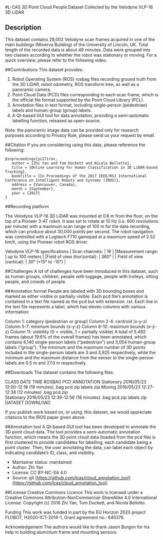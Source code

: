 #L-CAS 3D Point Cloud People Dataset
Collected by the Velodyne VLP-16 3D LiDAR

## Description
This dataset contains 28,002 Velodyne scan frames acquired in one of the main buildings (Minerva Building) of the University of Lincoln, UK. Total length of the recorded data is about 49 minutes. Data were grouped into two classes according to whether the robot was stationary or moving. For a quick overview, please refer to the following video.


##Contributions
This dataset provides:

1. Robot Operating System (ROS) rosbag files recording ground truth from the 3D LiDAR, robot odometry, ROS transform tree, as well as a panoramic camera.
2. Point Cloud Data (PCD) files corresponding to each scan frame, which is the official file format supported by the Point Cloud Library (PCL).
3. Annotation files in text format, including single-person (pedestrian) labels and human-group (group) labels.
4. A Qt-based GUI tool for data annotation, providing a semi-automatic labelling function, released as open-source.

Note: the panoramic image data can be provided only for research purposes according to Privacy Rule, please send us your request by email.


##Citation
If you are considering using this data, please reference the following:

```
@inproceedings{yz17iros,
   author = {Zhi Yan and Tom Duckett and Nicola Bellotto},
   title = {Online Learning for Human Classification in 3D LiDAR-based Tracking},
   booktitle = {In Proceedings of the 2017 IEEE/RSJ International Conference on Intelligent Robots and Systems (IROS)},
   address = {Vancouver, Canada},
   month = {September},
   year = {2017}
}
```



##Recording platform


The Velodyne VLP-16 3D LiDAR was mounted at 0.8 m from the floor, on the top of a Pioneer 3-AT robot. It was set to rotate at 10 Hz (i.e. 600 revolutions per minute) with a maximum scan range of 100 m for the data recording, which can produce about 30,000 points per second. The robot navigation was controlled with a Logitech F710 gamepad at a maximum speed of 2.52 km/h, using the Pioneer robot ROS driver.


Velodyne VLP-16 specifications
| Scan channels: |	 	16 |
|Measurement range:	| 	up to 100 meters |
|Field of view (horizontal):	| 	360° |
| Field of view (vertical):	| 	30° (+15° to -15°) |







##Challenges
A lot of challenges have been introduced in this dataset, such as human groups, children, people with luggage, people with trolleys, sitting people, and crowds of people.



##Annotation format
People are labeled with 3D bounding boxes and marked as either visible or partially visible. Each pcd file’s annotation is contained in a text file named as the pcd but with extension .txt. Each line in the text file represents a label, which has eleven columns with various information:

Column 1:	 	category (pedestrian or group)
Column 2-4:	 	centroid (x-y-z)
Column 5-7:	 	minimum bounds (x-y-z)
Column 8-10:	 	maximum bounds (x-y-z)
Column 11:	 	visibility (0 = visible, 1 = partially visible)
A total of 5,492 frames (about 19.6% of the overall frames) has been annotated, which contains 6,140 single-person labels (“pedestrian”) and 3,054 human-group labels (“group”). The minimum and the maximum number of 3D points included in the single-person labels are 3 and 3,925 respectively, while the minimum and the maximum distance from the sensor to the single-person labels are 0.5 m and 27.0 m respectively.

##Downloads
The dataset contains the following files:

CLASS	DATE	TIME	ROSBAG	PCD	ANNOTATION
Stationary	2016/05/23	12:00-12:18 (19 minutes)	.bag	pcd.zip	labels.zip
Moving	2016/05/23	12:27-12:38 (12 minutes)	.bag	pcd.zip	 
Stationary	2016/05/23	12:39-12:56 (18 minutes)	.bag	pcd.zip	labels.zip
DATASET DOWNLOAD

If you publish work based on, or using, this dataset, we would appreciate citations to the IROS paper given above.

##Annotation tool
A Qt-based GUI tool has been developed to annotate the 3D point cloud data. The tool provides a semi-automatic annotation function, which means the 3D point cloud data (loaded from the pcd file) is first clustered to provide candidates for labelling, each candidate being a point cluster. Then, the user annotating the data, can label each object by indicating candidate’s ID, class, and visibility.

- Maintainer status: maintained
- Author: Zhi Yan
- License: CC BY-NC-SA 4.0
- Source: git [https://github.com/lcas/cloud_annotation_tool](https://github.com/lcas/cloud_annotation_tool)


##License
Creative Commons Licence
This work is licensed under a Creative Commons Attribution-NonCommercial-ShareAlike 4.0 International License. Copyright (c) 2016 Zhi Yan, Tom Duckett, and Nicola Bellotto.

Funding
This work was funded in part by the EU Horizon 2020 project FLOBOT, H2020-ICT-2014-1, Grant agreement no.: 645376.

Acknowledgement
The authors would like to thank Jason Burgon for his help in building aluminium frame and mounting sensors.
